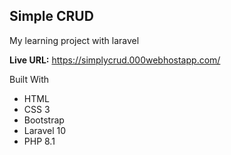 ## Simple CRUD

My learning project with laravel

**Live URL:** https://simplycrud.000webhostapp.com/

Built With

- HTML
- CSS 3
- Bootstrap
- Laravel 10
- PHP 8.1
